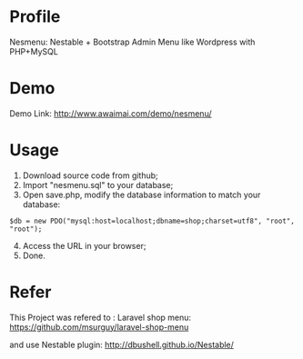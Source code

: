 # Profile
Nesmenu: Nestable + Bootstrap  Admin Menu like Wordpress with PHP+MySQL

# Demo
Demo Link: http://www.awaimai.com/demo/nesmenu/


# Usage
1. Download source code from github;
2. Import "nesmenu.sql" to your database;
3. Open save.php, modify the database information to match your database:
```
$db = new PDO("mysql:host=localhost;dbname=shop;charset=utf8", "root", "root");
```
4. Access the URL in your browser;
5. Done.

# Refer
This Project was refered to : Laravel shop menu: https://github.com/msurguy/laravel-shop-menu

and use Nestable plugin: http://dbushell.github.io/Nestable/
